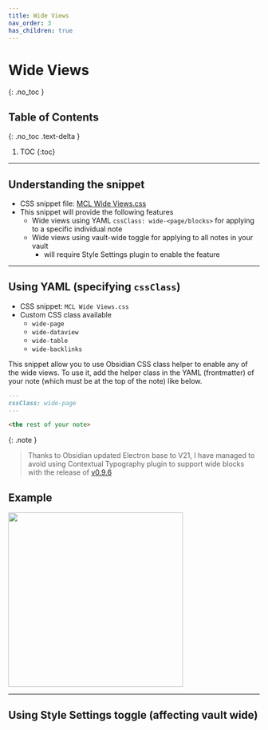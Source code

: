 ```yaml
---
title: Wide Views
nav_order: 3
has_children: true
---
```


# Wide Views
{: .no_toc }

## Table of Contents
{: .no_toc .text-delta }

1. TOC
{:toc}

---

## Understanding the snippet
- CSS snippet file: [MCL Wide Views.css](https://github.com/efemkay/obsidian-modular-css-layout/blob/main/MCL%20Wide%20Views.css)
- This snippet will provide the following features
	- Wide views using YAML `cssClass: wide-<page/blocks>` for applying to a specific individual note
	- Wide views using vault-wide toggle for applying to all notes in your vault
		- will require Style Settings plugin to enable the feature

---

## Using YAML (specifying `cssClass`)

- CSS snippet: `MCL Wide Views.css`
- Custom CSS class available
	- `wide-page`
	- `wide-dataview`
	- `wide-table`
	- `wide-backlinks`

This snippet allow you to use Obsidian CSS class helper to enable any of the wide views. To use it, add the helper class in the YAML (frontmatter) of your note (which must be at the top of the note) like below.

```markdown
---
cssClass: wide-page
---

<the rest of your note>
```

{: .note }
> Thanks to Obsidian updated Electron base to V21, I have managed to avoid using Contextual Typography plugin to support wide blocks with the release of [v0.9.6](https://github.com/efemkay/obsidian-modular-css-layout/releases/tag/0.9.6)

## Example

<img src="https://user-images.githubusercontent.com/42369515/163697717-911d36b3-f505-49c2-803b-775f1d7fae9a.png" height="350px">

---

## Using Style Settings toggle (affecting vault wide)
